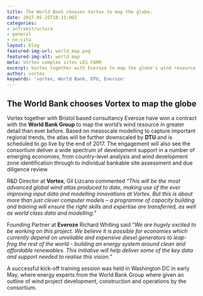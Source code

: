 ```yaml
---
title: The World Bank chooses Vortex to map the globe.
date: 2017-05-25T18:11:00Z
categories:
- infraestructura
- general
- no-cita
layout: blog
featured-img-url: world_map.png
featured-img-alt: world map
meta: Vortex complex sites LES FARM
excerpt: Vortex together with Everoze to map the globe's wind resource
author: vortex
keywords: 'vortex, World Bank, DTU, Everoze'
---
```


## The World Bank chooses Vortex to map the globe
Vortex together with Bristol based consultancy Everoze have won a contract with the **World Bank Group** to map the world’s wind resource in greater detail than ever before. Based on mesoscale modelling to capture important regional trends, the atlas will be further downscaled by **DTU** and is scheduled to go live by the end of 2017.  The engagement will also see the consortium deliver a wide spectrum of development support in a number of emerging economies, from country-level analysis and wind development zone identification through to individual bankable site assessment and due diligence review.  

R&D Director at **Vortex**, Gil Lizcano commented *“This will be the most advanced global wind atlas produced to date, making use of the ever improving input data and modelling innovations at Vortex. But this is about more than just clever computer models – a programme of capacity building and training will ensure the right skills and expertise are transferred, as well as world class data and modelling.”*
 
Founding Partner at **Everoze** Richard Whiting said *“We are hugely excited to be working on this project.  We believe it is possible for economies which currently depend on unreliable and expensive diesel generators to leap-frog the rest of the world - building an energy system around clean and affordable renewables. This initiative will help deliver some of the key data and support needed to realise this vision.”* 

A successful kick-off training session was held in Washington DC in early May, where energy experts from the World Bank Group where given an outline of wind project development, construction and operations by the consortium. 
